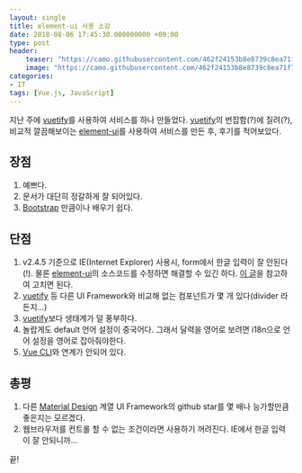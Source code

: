 ```yaml
---
layout: single
title: element-ui 사용 소감
date: 2018-08-06 17:45:30.000000000 +09:00
type: post
header:
    teaser: "https://camo.githubusercontent.com/462f24153b8e8739c8ea71f7102585c4cb0e1575/68747470733a2f2f63646e2e7261776769742e636f6d2f456c656d6546452f656c656d656e742f6465762f656c656d656e745f6c6f676f2e737667"
    image: "https://camo.githubusercontent.com/462f24153b8e8739c8ea71f7102585c4cb0e1575/68747470733a2f2f63646e2e7261776769742e636f6d2f456c656d6546452f656c656d656e742f6465762f656c656d656e745f6c6f676f2e737667"
categories:
- IT
tags: [Vue.js, JavaScript]
---
```


지난 주에 [vuetify]를 사용하여 서비스를 하나 만들었다. [vuetify]의 번잡함(?)에 질려(?), 비교적 깔끔해보이는 [element-ui]를 사용하여 서비스를 만든 후, 후기를 적어보았다.

## 장점

1. 예쁘다.
1. 문서가 대단히 정갈하게 잘 되어있다.
1. [Bootstrap] 만큼이나 배우기 쉽다.

## 단점

1. v2.4.5 기준으로 IE(Internet Explorer) 사용시, form에서 한글 입력이 잘 안된다(!). 물론 [element-ui]의 소스코드를 수정하면 해결할 수 있긴 하다. [이 글](https://lovemewithoutall.github.io/it/element-ui-with-ie/)을 참고하여 고치면 된다.
1. [vuetify] 등 다른 UI Framework와 비교해 없는 컴포넌트가 몇 개 있다(divider 라든지...)
1. [vuetify]보다 생태계가 덜 풍부하다.
1. 놀랍게도 default 언어 설정이 중국어다. 그래서 달력을 영어로 보려면 i18n으로 언어 설정을 영어로 잡아줘야한다.
1. [Vue CLI]와 연계가 안되어 있다.

## 총평

1. 다른 [Material Design] 계열 UI Framework의 github star를 몇 배나 능가할만큼 좋은지는 모르겠다.
1. 웹브라우저를 컨트롤 할 수 없는 조건이라면 사용하기 꺼려진다. IE에서 한글 입력이 잘 안되니까...

끝!

[Bootstrap]: http://getbootstrap.com
[Material Design]: https://material.io/design/
[vuetify]: https://github.com/vuetifyjs/vuetify
[Vue CLI]: https://cli.vuejs.org/
[element-ui]: https://github.com/ElemeFE/element
[Vue.js]: https://vuejs.org/
